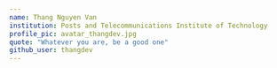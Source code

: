 ```yaml
---
name: Thang Nguyen Van
institution: Posts and Telecommunications Institute of Technology
profile_pic: avatar_thangdev.jpg
quote: "Whatever you are, be a good one"
github_user: thangdev
---
```

